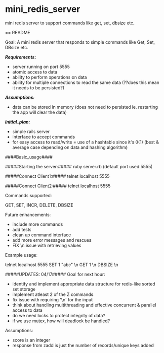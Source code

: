 # mini_redis_server
mini redis server to support commands like get, set, dbsize etc.


== README

Goal: A mini redis server that responds to simple commands like Get, Set, DBsize etc.

***Requirements:***
- server running on port 5555
- atomic access to data
- ability to perform operations on data
- ability for multiple connections to read the same data (??does this mean it needs to be persisted?)

***Assumptions:***
- data can be stored in memory (does not need to persisted ie. restarting the app will clear the data)

***Initial_plan:***
- simple rails server
- interface to accept commands
- for easy access to read/write = use of a hashtable since it's 0(1) (best & average case depending on data and hashing algorithm)

####Basic_usage####

#####Starting the server:#####
ruby server.rb (default port used 5555)

#####Connect Client1:#####
telnet localhost 5555

#####Connect Client2:#####
telnet localhost 5555

Commands supported:

GET, SET, INCR, DELETE, DBSIZE

Future enhancements:
- include more commands
- add tests
- clean up command interface
- add more error messages and rescues
- FIX \n issue with retrieving values

Example usage:

telnet localhost 5555
SET 1 "abc" \n
GET 1 \n
DBSIZE \n

#####UPDATES: 04/17#####
Goal for next hour:
- identify and implement appropriate data structure for redis-like sorted set storage
- implement atleast 2 of the Z commands
- fix issue with requiring '\n' for the input
- think about handling multithreading and effective concurrent & parallel access to data
 - do we need locks to protect integrity of data?
 - if we use mutex, how will deadlock be handled?

Assumptions:
- score is an integer
- response from zadd is just the number of records/unique keys added

